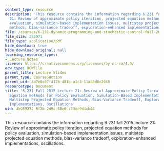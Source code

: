 ```yaml
---
content_type: resource
description: 'This resource contains the information regarding 6.231 fall 2015 lecture
  21: Review of approximate policy iteration, projected equation methods for policy
  evaluation, simulation-based implementation issues, multistep projected equation
  methods, bias-variance tradeoff, exploration-enhanced implementations, oscillations.'
file: /courses/6-231-dynamic-programming-and-stochastic-control-fall-2015/4b9892725f2b2d9d58e6c13ee9d4cb44_MIT6_231F15_Lec21.pdf
file_size: 285971
file_type: application/pdf
hide_download: true
hide_download_original: null
learning_resource_types:
- Lecture Notes
license: https://creativecommons.org/licenses/by-nc-sa/4.0/
ocw_type: OCWFile
parent_title: Lecture Slides
parent_type: CourseSection
parent_uid: 4b7e0c07-417b-481b-a1c3-11a80d8c2948
resourcetype: Document
title: '6.231 Fall 2015 Lecture 21: Review of Approximate Policy Iteration, Projected
  Equation methods for Policy Evaluation, Simulation-Based Implementation Issues,
  Multistep Projected Equation Methods, Bias-Variance Tradeoff, Exploration-Enhanced
  Implementations, Oscillations'
uid: 4b989272-5f2b-2d9d-58e6-c13ee9d4cb44
---
```

This resource contains the information regarding 6.231 fall 2015 lecture 21: Review of approximate policy iteration, projected equation methods for policy evaluation, simulation-based implementation issues, multistep projected equation methods, bias-variance tradeoff, exploration-enhanced implementations, oscillations.